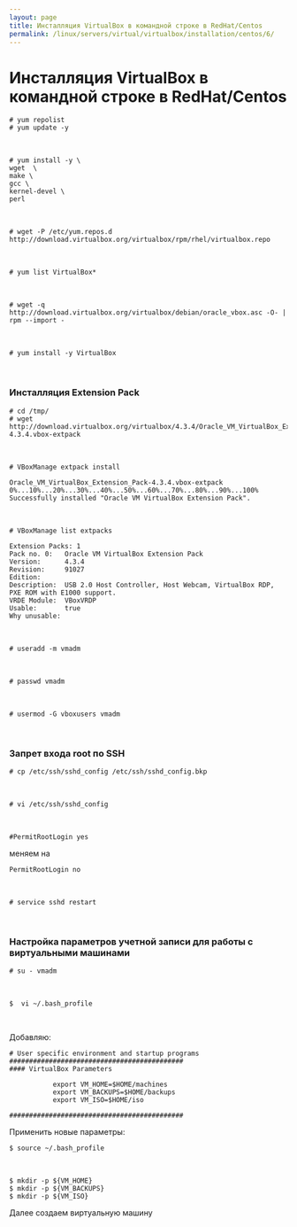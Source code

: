 ```yaml
---
layout: page
title: Инсталляция VirtualBox в командной строке в RedHat/Centos
permalink: /linux/servers/virtual/virtualbox/installation/centos/6/
---
```


# Инсталляция VirtualBox в командной строке в RedHat/Centos

    # yum repolist
    # yum update -y

<br/>

    # yum install -y \
    wget  \
    make \
    gcc \
    kernel-devel \
    perl

<br/>

    # wget -P /etc/yum.repos.d http://download.virtualbox.org/virtualbox/rpm/rhel/virtualbox.repo

<br/>

    # yum list VirtualBox*

<br/>

    # wget -q http://download.virtualbox.org/virtualbox/debian/oracle_vbox.asc -O- | rpm --import -

<br/>

    # yum install -y VirtualBox

<br/>

### Инсталляция Extension Pack

    # cd /tmp/
    # wget http://download.virtualbox.org/virtualbox/4.3.4/Oracle_VM_VirtualBox_Extension_Pack-4.3.4.vbox-extpack

<br/>

    # VBoxManage extpack install

    Oracle_VM_VirtualBox_Extension_Pack-4.3.4.vbox-extpack
    0%...10%...20%...30%...40%...50%...60%...70%...80%...90%...100%
    Successfully installed "Oracle VM VirtualBox Extension Pack".

<br/>

    # VBoxManage list extpacks

    Extension Packs: 1
    Pack no. 0:   Oracle VM VirtualBox Extension Pack
    Version:      4.3.4
    Revision:     91027
    Edition:
    Description:  USB 2.0 Host Controller, Host Webcam, VirtualBox RDP, PXE ROM with E1000 support.
    VRDE Module:  VBoxVRDP
    Usable:       true
    Why unusable:


<br/>

    # useradd -m vmadm

<br/>

    # passwd vmadm

<br/>

    # usermod -G vboxusers vmadm



<br/>

### Запрет входа root по SSH


    # cp /etc/ssh/sshd_config /etc/ssh/sshd_config.bkp

<br/>

    # vi /etc/ssh/sshd_config

<br/>

    #PermitRootLogin yes

меняем на

    PermitRootLogin no

<br/>

    # service sshd restart


<br/>

### Настройка параметров учетной записи для работы с виртуальными машинами

    # su - vmadm

<br/>

    $  vi ~/.bash_profile

<br/>

Добавляю:

    # User specific environment and startup programs
    ############################################
    #### VirtualBox Parameters

               export VM_HOME=$HOME/machines
               export VM_BACKUPS=$HOME/backups
               export VM_ISO=$HOME/iso

    ############################################


Применить новые параметры:

    $ source ~/.bash_profile

<br/>

    $ mkdir -p ${VM_HOME}
    $ mkdir -p ${VM_BACKUPS}
    $ mkdir -p ${VM_ISO}


Далее создаем виртуальную машину
